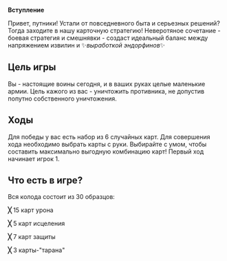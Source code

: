 **Вступление**

Привет, путники! 
Устали от повседневного быта и серьезных решений? Тогда заходите в нашу карточную стратегию!
Неверотяное сочетание - боевая стратегия и смешнявки - создаст идеальный баланс между напряжением извилин и ✨*выработкой эндорфинов*✨

## Цель игры

Вы - настоящие воины сегодня, и в ваших руках целые маленькие армии. Цель кажого из вас - уничтожить противника, не допустив попутно собственного уничтожения.

## Ходы
Для победы у вас есть набор из 6 случайных карт. Для совершения хода необходимо выбрать карты с руки. Выбирайте с умом, чтобы составить максимально выгодную комбинацию карт!
Первый ход начинает игрок 1.

## Что есть в игре?
Вся колода состоит из 30 образцов:

**╳**  15 карт урона

**╳**  5 карт исцеления

**╳**  7 карт защиты

**╳**  3 карты-"тарана"
